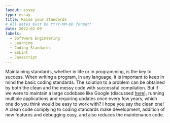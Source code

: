 ```yaml
---
layout: essay
type: essay
title: Raise your standards
# All dates must be YYYY-MM-DD format!
date: 2022-02-09
labels:
  - Software Engineering
  - Learning
  - Coding Standards
  - ESLint
  - Javascript
---
```


Maintaining standards, whether in life or in programming, is the key to success. When writing a program, in any language, it is important to keep in mind the basic
coding standards. The solution to a problem can be obtained by both the clean and the messy code with successful compilation. But if we were to maintain a  large codebase like Google (discussed [here](https://jaiswal-aditi.github.io/essays/The-multiverse-of-SE.html)), running multiple applications and requiring updates
once every few years, which one do you think would be easy to work with? I hope you say the clean one! A clean code complying to coding standards make development,
addition of new features and debugging easy, and also reduces the maintenance code.
